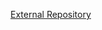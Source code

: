 [External Repository](https://github.com/Daniel-Albino/Trabalhos-LEI/tree/main/Programa%C3%A7%C3%A3o%20Distribuida)
